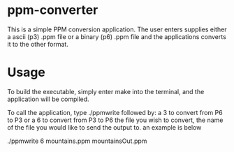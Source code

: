 # ppm-converter

This is a simple PPM conversion application. 
The user enters supplies either a ascii (p3) .ppm file or a binary (p6) .ppm file and the applications converts it to the other format. 

# Usage
To build the executable, simply enter make into the terminal, and the application will be compiled.

To call the application, type ./ppmwrite followed by:
	a 3 to convert from P6 to P3 
	or 
	a 6 to convert from P3 to P6
the file you wish to convert,
the name of the file you would like to send the output to. an example is below

./ppmwrite 6 mountains.ppm mountainsOut.ppm